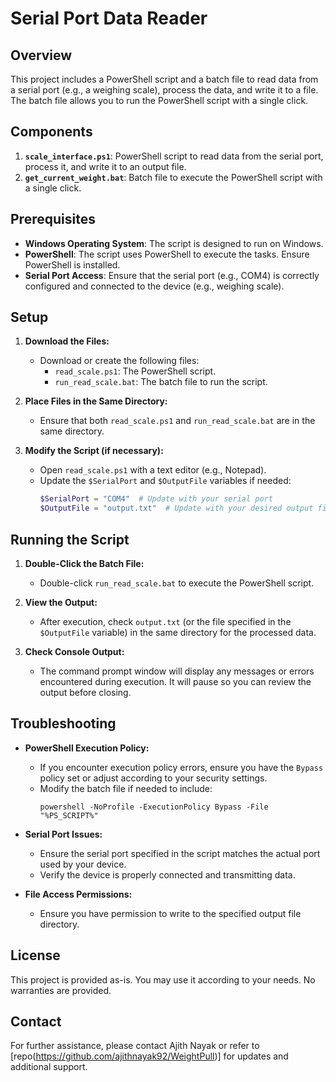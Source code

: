 # Serial Port Data Reader

## Overview

This project includes a PowerShell script and a batch file to read data from a serial port (e.g., a weighing scale), process the data, and write it to a file. The batch file allows you to run the PowerShell script with a single click.

## Components

1. **`scale_interface.ps1`**: PowerShell script to read data from the serial port, process it, and write it to an output file.
2. **`get_current_weight.bat`**: Batch file to execute the PowerShell script with a single click.

## Prerequisites

- **Windows Operating System**: The script is designed to run on Windows.
- **PowerShell**: The script uses PowerShell to execute the tasks. Ensure PowerShell is installed.
- **Serial Port Access**: Ensure that the serial port (e.g., COM4) is correctly configured and connected to the device (e.g., weighing scale).

## Setup

1. **Download the Files:**
   - Download or create the following files:
     - `read_scale.ps1`: The PowerShell script.
     - `run_read_scale.bat`: The batch file to run the script.

2. **Place Files in the Same Directory:**
   - Ensure that both `read_scale.ps1` and `run_read_scale.bat` are in the same directory.

3. **Modify the Script (if necessary):**
   - Open `read_scale.ps1` with a text editor (e.g., Notepad).
   - Update the `$SerialPort` and `$OutputFile` variables if needed:
     ```powershell
     $SerialPort = "COM4"  # Update with your serial port
     $OutputFile = "output.txt"  # Update with your desired output file name
     ```

## Running the Script

1. **Double-Click the Batch File:**
   - Double-click `run_read_scale.bat` to execute the PowerShell script.

2. **View the Output:**
   - After execution, check `output.txt` (or the file specified in the `$OutputFile` variable) in the same directory for the processed data.

3. **Check Console Output:**
   - The command prompt window will display any messages or errors encountered during execution. It will pause so you can review the output before closing.

## Troubleshooting

- **PowerShell Execution Policy:**
  - If you encounter execution policy errors, ensure you have the `Bypass` policy set or adjust according to your security settings.
  - Modify the batch file if needed to include:
    ```batch
    powershell -NoProfile -ExecutionPolicy Bypass -File "%PS_SCRIPT%"
    ```

- **Serial Port Issues:**
  - Ensure the serial port specified in the script matches the actual port used by your device.
  - Verify the device is properly connected and transmitting data.

- **File Access Permissions:**
  - Ensure you have permission to write to the specified output file directory.

## License

This project is provided as-is. You may use it according to your needs. No warranties are provided.

## Contact

For further assistance, please contact Ajith Nayak or refer to [repo(https://github.com/ajithnayak92/WeightPull)] for updates and additional support.


